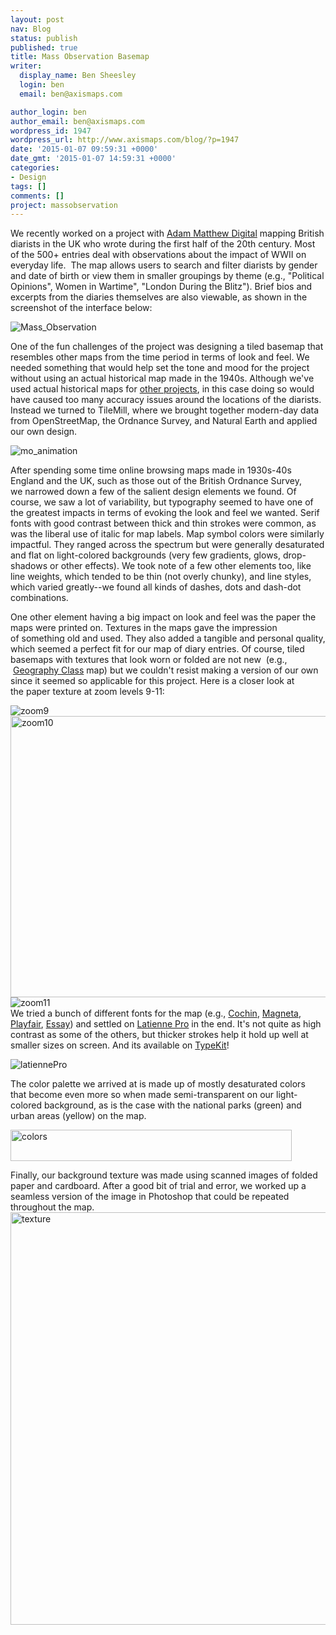 ```yaml
---
layout: post
nav: Blog
status: publish
published: true
title: Mass Observation Basemap
writer:
  display_name: Ben Sheesley
  login: ben
  email: ben@axismaps.com

author_login: ben
author_email: ben@axismaps.com
wordpress_id: 1947
wordpress_url: http://www.axismaps.com/blog/?p=1947
date: '2015-01-07 09:59:31 +0000'
date_gmt: '2015-01-07 14:59:31 +0000'
categories:
- Design
tags: []
comments: []
project: massobservation
---
```

<p class="p1">We recently worked on a project with <a title="Adam Matthew Digital" href="http://www.amdigital.co.uk/">Adam Matthew Digital</a> mapping British diarists in the UK who wrote during the first half of the 20th century. Most of the 500+ entries deal with observations about the impact of WWII on everyday life.  The map allows users to search and filter diarists by gender and date of birth or view them in smaller groupings by theme (e.g., "Political Opinions", Women in Wartime", "London During the Blitz"). Brief bios and excerpts from the diaries themselves are also viewable, as shown in the screenshot of the interface below:</p>
<p class="p1"><img class="aligncenter size-full wp-image-2010" src="/media/posts/2015/01/Mass_Observation.png" alt="Mass_Observation"/></p>
<p class="p1">One of the fun challenges of the project was designing a tiled basemap that resembles other maps from the time period in terms of look and feel. We needed something that would help set the tone and mood for the project without using an actual historical map made in the 1940s. Although we've used actual historical maps for <a href="http://www.axismaps.com/project.php#cap"><span class="s1">other projects</span></a>, in this case doing so would have caused too many accuracy issues around the locations of the diarists. Instead we turned to TileMill, where we brought together modern-day data from OpenStreetMap, the Ordnance Survey, and Natural Earth and applied our own design.</p>
<p class="p1"><img class="aligncenter size-full wp-image-2013" src="/media/posts/2015/01/mo_animation.gif" alt="mo_animation"/></p>
<p class="p1">After spending some time online browsing maps made in 1930s-40s England and the UK, such as those out of the British Ordnance Survey, we narrowed down a few of the salient design elements we found. Of course, we saw a lot of variability, but typography seemed to have one of the greatest impacts in terms of evoking the look and feel we wanted. Serif fonts with good contrast between thick and thin strokes were common, as was the liberal use of italic for map labels. Map symbol colors were similarly impactful. They ranged across the spectrum but were generally desaturated and flat on light-colored backgrounds (very few gradients, glows, drop-shadows or other effects). We took note of a few other elements too, like line weights, which tended to be thin (not overly chunky), and line styles, which varied greatly--we found all kinds of dashes, dots and dash-dot combinations.</p>
<p class="p1">One other element having a big impact on look and feel was the paper the maps were printed on. Textures in the maps gave the impression of something old and used. They also added a tangible and personal quality, which seemed a perfect fit for our map of diary entries. Of course, tiled basemaps with textures that look worn or folded are not new  (e.g.,  <a title="Geography Class" href="http://a.tiles.mapbox.com/v3/mapbox.geography-class/page.html#4/0.00/0.00">Geography Class</a> map) but we couldn't resist making a version of our own since it seemed so applicable for this project. Here is a closer look at the paper texture at zoom levels 9-11:</p>
<p class="p1"><img class="aligncenter wp-image-2024 size-full" src="/media/posts/2015/01/zoom9.png" alt="zoom9" /><img class="aligncenter wp-image-2023 size-full" src="/media/posts/2015/01/zoom10.png" alt="zoom10" width="700" height="450" /><img class="aligncenter wp-image-2022 size-full" src="/media/posts/2015/01/zoom11.png" alt="zoom11" /><a href="/media/posts/2015/01/zoom11.png"><br />
</a>We tried a bunch of different fonts for the map (e.g., <a title="Cochin" href="http://www.fonts.com/font/linotype/cochin">Cochin</a>, <a title="Magneta" href="https://typekit.com/fonts/magneta">Magneta</a>, <a title="Playfair" href="http://www.google.com/fonts/specimen/Playfair+Display">Playfair</a>, <a title="Essay" href="https://typekit.com/fonts/essay-text">Essay</a>) and settled on <a title="Latienne Pro" href="https://typekit.com/fonts/latienne-pro">Latienne Pro</a> in the end. It's not quite as high contrast as some of the others, but thicker strokes help it hold up well at smaller sizes on screen. And its available on <a href="https://typekit.com/fonts">TypeKit</a>!<a href="/media/posts/2015/01/z11.png"><br />
</a></p>
<p class="p1"><img class="aligncenter size-full wp-image-2014" src="/media/posts/2015/01/latiennePro.png" alt="latiennePro" /></p>
<p class="p1">The color palette we arrived at is made up of mostly desaturated colors that become even more so when made semi-transparent on our light-colored background, as is the case with the national parks (green) and urban areas (yellow) on the map.</p>
<p class="p1"><img class="aligncenter size-full wp-image-2015" src="/media/posts/2015/01/colors.png" alt="colors" width="450" height="50" /></p>
<p class="p1">Finally, our background texture was made using scanned images of folded paper and cardboard. After a good bit of trial and error, we worked up a seamless version of the image in Photoshop that could be repeated throughout the map.<a href="/media/posts/2014/12/texture.png"><img class="aligncenter wp-image-1965 size-large" src="/media/posts/2014/12/texture.png" alt="texture" width="660" height="660" /></a></p>
